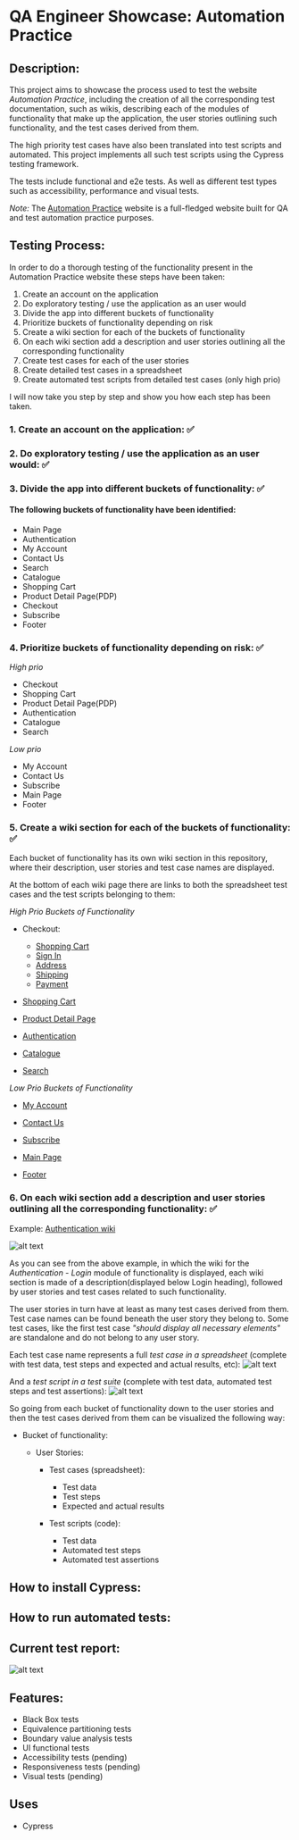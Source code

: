 # QA Engineer Showcase: Automation Practice

## Description:

This project aims to showcase the process used to test the website _Automation Practice_, including the creation of all the corresponding test documentation, such as wikis, describing each of the modules of functionality that make up the application, the user stories outlining such functionality, and the test cases derived from them.

The high priority test cases have also been translated into test scripts and automated. This project implements all such test scripts using the Cypress testing framework.

The tests include functional and e2e tests. As well as different test types such as accessibility, performance and visual tests.

_Note:_ The [Automation Practice](http://www.automationpractice.pl/) website is a full-fledged website built for QA and test automation practice purposes.

## Testing Process:

In order to do a thorough testing of the functionality present in the Automation Practice website these steps have been taken:

1. Create an account on the application
2. Do exploratory testing / use the application as an user would
3. Divide the app into different buckets of functionality
4. Prioritize buckets of functionality depending on risk
5. Create a wiki section for each of the buckets of functionality
6. On each wiki section add a description and user stories outlining all the corresponding functionality
7. Create test cases for each of the user stories
8. Create detailed test cases in a spreadsheet
9. Create automated test scripts from detailed test cases (only high prio)

I will now take you step by step and show you how each step has been taken.

### 1. Create an account on the application: ✅

### 2. Do exploratory testing / use the application as an user would: ✅

### 3. Divide the app into different buckets of functionality: ✅

#### The following buckets of functionality have been identified:

- Main Page
- Authentication
- My Account
- Contact Us
- Search
- Catalogue
- Shopping Cart
- Product Detail Page(PDP)
- Checkout
- Subscribe
- Footer

### 4. Prioritize buckets of functionality depending on risk: ✅

_High prio_

- Checkout
- Shopping Cart
- Product Detail Page(PDP)
- Authentication
- Catalogue
- Search

_Low prio_

- My Account
- Contact Us
- Subscribe
- Main Page
- Footer

### 5. Create a wiki section for each of the buckets of functionality: ✅

Each bucket of functionality has its own wiki section in this repository, where their description, user stories and test case names are displayed.

At the bottom of each wiki page there are links to both the spreadsheet test cases and the test scripts belonging to them:

_High Prio Buckets of Functionality_

- Checkout:

  - [Shopping Cart](https://github.com/manuel12/automation-practice/wiki/Checkout-%E2%80%90-Shopping-Cart)
  - [Sign In](https://github.com/manuel12/automation-practice/wiki/Checkout-%E2%80%90-Sign-In)
  - [Address](https://github.com/manuel12/automation-practice/wiki/Checkout-%E2%80%90-Address)
  - [Shipping](https://github.com/manuel12/automation-practice/wiki/Checkout-%E2%80%90-Shipping)
  - [Payment](https://github.com/manuel12/automation-practice/wiki/Checkout-%E2%80%90-Payment)

- [Shopping Cart](https://github.com/manuel12/automation-practice/wiki/Shopping-Cart)

- [Product Detail Page](<https://github.com/manuel12/automation-practice/wiki/Product-Detail-Page-(PDP)>)

- [Authentication](https://github.com/manuel12/automation-practice/wiki/Authentication)

- [Catalogue](https://github.com/manuel12/automation-practice/wiki/Catalogue)

- [Search](https://github.com/manuel12/automation-practice/wiki/Search)

_Low Prio Buckets of Functionality_

- [My Account](https://github.com/manuel12/automation-practice/wiki/My-Account)

- [Contact Us](https://github.com/manuel12/automation-practice/wiki/Contact-Us)

- [Subscribe](https://github.com/manuel12/automation-practice/wiki/Subscribe)

- [Main Page](https://github.com/manuel12/automation-practice/wiki/Main-Page)

- [Footer](https://github.com/manuel12/automation-practice/wiki/Footer)

### 6. On each wiki section add a description and user stories outlining all the corresponding functionality: ✅

Example: [Authentication wiki](https://github.com/manuel12/automation-practice/wiki/Authentication)

![alt text](image.png)

As you can see from the above example, in which the wiki for the _Authentication - Login_ module of functionality is displayed, each wiki section is made of a description(displayed below Login heading), followed by user stories and test cases related to such functionality.

The user stories in turn have at least as many test cases derived from them. Test case names can be found beneath the user story they belong to. Some test cases, like the first test case _"should display all necessary elements"_ are standalone and do not belong to any user story.

Each test case name represents a full _test case in a spreadsheet_ (complete with test data, test steps and expected and actual results, etc):
![alt text](image-2.png)

And a _test script in a test suite_ (complete with test data, automated test steps and test assertions):
![alt text](image-3.png)

So going from each bucket of functionality down to the user stories and then the test cases derived from them can be visualized the following way:

- Bucket of functionality:

  - User Stories:

    - Test cases (spreadsheet):

      - Test data
      - Test steps
      - Expected and actual results

    - Test scripts (code):

      - Test data
      - Automated test steps
      - Automated test assertions

## How to install Cypress:

## How to run automated tests:

## Current test report:

![alt text](image-4.png)

## Features:

- Black Box tests
- Equivalence partitioning tests
- Boundary value analysis tests
- UI functional tests
- Accessibility tests (pending)
- Responsiveness tests (pending)
- Visual tests (pending)

## Uses

- Cypress
